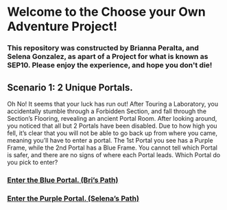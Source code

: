 # Welcome to the Choose your Own Adventure Project!
### This repository was constructed by Brianna Peralta, and Selena Gonzalez, as apart of a Project for what is known as SEP10. Please enjoy the experience, and hope you don't die!

## Scenario 1: 2 Unique Portals.

Oh No! It seems that your luck has run out! After Touring a Laboratory, you accidentally stumble through a Forbidden Section, and fall through the Section’s Flooring, revealing an ancient Portal Room. After looking around, you noticed that all but 2 Portals have been disabled. Due to how high you fell, it’s clear that you will not be able to go back up from where you came, meaning you’ll have to enter a portal. The 1st Portal you see has a Purple Frame, while the 2nd Portal has a Blue Frame. You cannot tell which Portal is safer, and there are no signs of where each Portal leads. Which Portal do you pick to enter?

### [Enter the Blue Portal. (Bri’s Path)](blue-portal/blue-portal.md)
### [Enter the Purple Portal. (Selena’s Path)](purple-portal/purple-portal.md)


